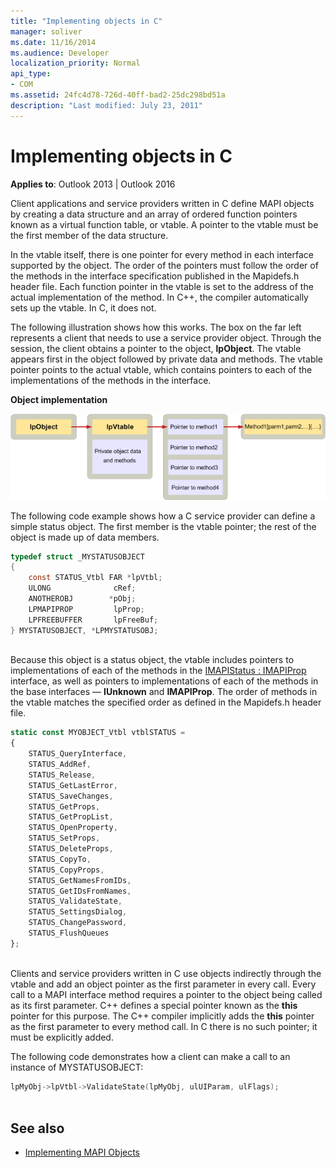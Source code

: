 ```yaml
---
title: "Implementing objects in C"
manager: soliver
ms.date: 11/16/2014
ms.audience: Developer
localization_priority: Normal
api_type:
- COM
ms.assetid: 24fc4d78-726d-40ff-bad2-25dc298bd51a
description: "Last modified: July 23, 2011"
---
```


# Implementing objects in C

**Applies to**: Outlook 2013 | Outlook 2016 
  
Client applications and service providers written in C define MAPI objects by creating a data structure and an array of ordered function pointers known as a virtual function table, or vtable. A pointer to the vtable must be the first member of the data structure.
  
In the vtable itself, there is one pointer for every method in each interface supported by the object. The order of the pointers must follow the order of the methods in the interface specification published in the Mapidefs.h header file. Each function pointer in the vtable is set to the address of the actual implementation of the method. In C++, the compiler automatically sets up the vtable. In C, it does not. 
  
The following illustration shows how this works. The box on the far left represents a client that needs to use a service provider object. Through the session, the client obtains a pointer to the object, **lpObject**. The vtable appears first in the object followed by private data and methods. The vtable pointer points to the actual vtable, which contains pointers to each of the implementations of the methods in the interface. 
  
**Object implementation**
  
![Object implementation](media/amapi_42.gif "Object implementation")
  
The following code example shows how a C service provider can define a simple status object. The first member is the vtable pointer; the rest of the object is made up of data members. 
  
```C
typedef struct _MYSTATUSOBJECT
{
    const STATUS_Vtbl FAR *lpVtbl;
    ULONG              cRef;
    ANOTHEROBJ        *pObj;
    LPMAPIPROP         lpProp;
    LPFREEBUFFER       lpFreeBuf;
} MYSTATUSOBJECT, *LPMYSTATUSOBJ;
 
```

Because this object is a status object, the vtable includes pointers to implementations of each of the methods in the [IMAPIStatus : IMAPIProp](imapistatusimapiprop.md) interface, as well as pointers to implementations of each of the methods in the base interfaces — **IUnknown** and **IMAPIProp**. The order of methods in the vtable matches the specified order as defined in the Mapidefs.h header file.
  
```js
static const MYOBJECT_Vtbl vtblSTATUS =
{
    STATUS_QueryInterface,
    STATUS_AddRef,
    STATUS_Release,
    STATUS_GetLastError,
    STATUS_SaveChanges,
    STATUS_GetProps,
    STATUS_GetPropList,
    STATUS_OpenProperty,
    STATUS_SetProps,
    STATUS_DeleteProps,
    STATUS_CopyTo,
    STATUS_CopyProps,
    STATUS_GetNamesFromIDs,
    STATUS_GetIDsFromNames,
    STATUS_ValidateState,
    STATUS_SettingsDialog,
    STATUS_ChangePassword,
    STATUS_FlushQueues
};
 
```

Clients and service providers written in C use objects indirectly through the vtable and add an object pointer as the first parameter in every call. Every call to a MAPI interface method requires a pointer to the object being called as its first parameter. C++ defines a special pointer known as the **this** pointer for this purpose. The C++ compiler implicitly adds the **this** pointer as the first parameter to every method call. In C there is no such pointer; it must be explicitly added. 
  
The following code demonstrates how a client can make a call to an instance of MYSTATUSOBJECT:
  
```C
lpMyObj->lpVtbl->ValidateState(lpMyObj, ulUIParam, ulFlags);
 
```

## See also

- [Implementing MAPI Objects](implementing-mapi-objects.md)

